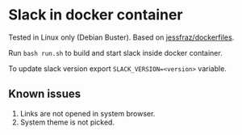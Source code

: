 # Slack in docker container

Tested in Linux only (Debian Buster). Based on [jessfraz/dockerfiles](https://github.com/jessfraz/dockerfiles).

Run `bash run.sh` to build and start slack inside docker container.

To update slack version export `SLACK_VERSION=<version>` variable.

## Known issues

1. Links are not opened in system browser.
1. System theme is not picked.
